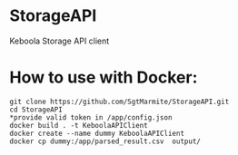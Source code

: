 # StorageAPI
 Keboola Storage API client

# How to use with Docker:
```
git clone https://github.com/SgtMarmite/StorageAPI.git
cd StorageAPI
*provide valid token in /app/config.json
docker build . -t KeboolaAPIClient
docker create --name dummy KeboolaAPIClient
docker cp dummy:/app/parsed_result.csv  output/
```